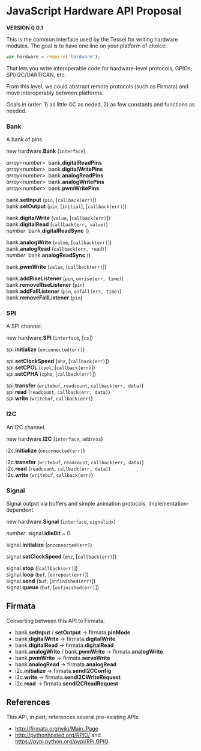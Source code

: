 # JavaScript Hardware API Proposal

**VERSION 0.0.1**

This is the common interface used by the Tessel for writing hardware modules. The goal is to have one line on your platform of choice:

```js
var hardware = require('hardware');
```

That lets you write interoperable code for hardware-level protocols, GPIOs, SPI/I2C/UART/CAN, etc.

From this level, we could abstract remote protocols (such as Firmata) and move interoperably between platforms.

Goals in order: 1) as little GC as neded, 2) as few constants and functions as needed.


### Bank

A bank of pins.

new hardware.<b>Bank</b> (`interface`)

*array&lt;number&gt;*&nbsp; bank.<b>digitalReadPins</b>  
*array&lt;number&gt;*&nbsp; bank.<b>digitalWritePins</b>  
*array&lt;number&gt;*&nbsp; bank.<b>analogReadPins</b>  
*array&lt;number&gt;*&nbsp; bank.<b>analogWritePins</b>  
*array&lt;number&gt;*&nbsp; bank.<b>pwmWritePins</b>  

bank.<b>setInput</b> (`pin`, [`callback(err)`])  
bank.<b>setOutput</b> (`pin`, [`initial`], [`callback(err)`])  

bank.<b>digitalWrite</b> (`value`, [`callback(err)`])  
bank.<b>digitalRead</b> (`callback(err, value)`)  
*number*&nbsp; bank.<b>digitalReadSync</b> ()  

bank.<b>analogWrite</b> (`value`, [`callback(err)`])  
bank.<b>analogRead</b> (`callback(err, read)`)  
*number*&nbsp; bank.<b>analogReadSync</b> ()  

bank.<b>pwmWrite</b> (`value`, [`callback(err)`])  

bank.<b>addRiseListener</b> (`pin`, `onrise(err, time)`)  
bank.<b>removeRiseListener</b> (`pin`)  
bank.<b>addFallListener</b> (`pin`, `onfall(err, time)`)  
bank.<b>removeFallListener</b> (`pin`)  


### SPI

A SPI channel.

new hardware.<b>SPI</b> (`interface`, [`cs`])  

spi.<b>initialize</b> (`onconnected(err)`)  

spi.<b>setClockSpeed</b> (`mhz`, [`callback(err)`])  
spi.<b>setCPOL</b> (`cpol`, [`callback(err)`])  
spi.<b>setCPHA</b> (`cpha`, [`callback(err)`])  

spi.<b>transfer</b> (`writebuf`, `readcount`, `callback(err, data)`)  
spi.<b>read</b> (`readcount`, `callback(err, data)`)  
spi.<b>write</b> (`writebuf`, `callback(err)`)  


### I2C

An I2C channel.

new hardware.<b>I2C</b> (`interface`, `address`)  

i2c.<b>initialize</b> (`onconnected(err)`)  

i2c.<b>transfer</b> (`writebuf`, `readcount`, `callback(err, data)`)  
i2c.<b>read</b> (`readcount`, `callback(err, data)`)  
i2c.<b>write</b> (`writebuf`, `callback(err)`)  


### Signal

Signal output via buffers and simple animation protocols. Implementation-dependent.

new hardware.<b>Signal</b> (`interface`, `signalidx`)  

*number*&nbsp; signal.<b>idleBit</b> = 0  

signal.<b>initialize</b> (`onconnected(err)`)  

signal.<b>setClockSpeed</b> (`mhz`, [`callback(err)`])  

signal.<b>stop</b> ([`callback(err)`])  
signal.<b>loop</b> (`buf`, [`onrepeat(err)`])  
signal.<b>send</b> (`buf`, [`onfinished(err)`])  
signal.<b>queue</b> (`buf`, [`onfinished(err)`])  


## Firmata

Converting between this API to Firmata:

* bank.<b>setInput</b> / <b>setOutput</b> &rarr; firmata.<b>pinMode</b>
* bank.<b>digitalWrite</b> &rarr; firmata.<b>digitalWrite</b>
* bank.<b>digitalRead</b> &rarr; firmata.<b>digitalRead</b>
* bank.<b>analogWrite</b> / bank.<b>pwmWrite</b> &rarr; firmata.<b>analogWrite</b>
* bank.<b>pwmWrite</b> &rarr; firmata.<b>servoWrite</b>
* bank.<b>analogRead</b> &rarr; firmata.<b>analogRead</b>
* i2c.<b>initialize</b> &rarr; firmata.<b>sendI2CConfig</b>
* i2c.<b>write</b> &rarr; firmata.<b>sendI2CWriteRequest</b>
* i2c.<b>read</b> &rarr; firmata.<b>sendI2CReadRequest</b>


## References

This API, in part, references several pre-existing APIs.

* <http://firmata.org/wiki/Main_Page>
* <http://pythonhosted.org/RPIO/> and <https://pypi.python.org/pypi/RPi.GPIO>
